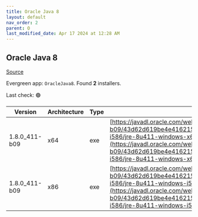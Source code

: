 ```yaml
---
title: Oracle Java 8
layout: default
nav_order: 2
parent: O
last_modified_date: Apr 17 2024 at 12:28 AM
---
```


## Oracle Java 8

[Source](https://www.java.com)

Evergreen app: `OracleJava8`. Found **2** installers.

Last check: 🟢

| Version       | Architecture | Type | URI                                                                                                                                                                                                                                                                                    |
| ------------- | ------------ | ---- | -------------------------------------------------------------------------------------------------------------------------------------------------------------------------------------------------------------------------------------------------------------------------------------- |
| 1.8.0_411-b09 | x64          | exe  | [https://javadl.oracle.com/webapps/download/GetFile/1.8.0_411-b09/43d62d619be4e416215729597d70b8ac/windows-i586/jre-8u411-windows-x64.exe](https://javadl.oracle.com/webapps/download/GetFile/1.8.0_411-b09/43d62d619be4e416215729597d70b8ac/windows-i586/jre-8u411-windows-x64.exe)   |
| 1.8.0_411-b09 | x86          | exe  | [https://javadl.oracle.com/webapps/download/GetFile/1.8.0_411-b09/43d62d619be4e416215729597d70b8ac/windows-i586/jre-8u411-windows-i586.exe](https://javadl.oracle.com/webapps/download/GetFile/1.8.0_411-b09/43d62d619be4e416215729597d70b8ac/windows-i586/jre-8u411-windows-i586.exe) |

